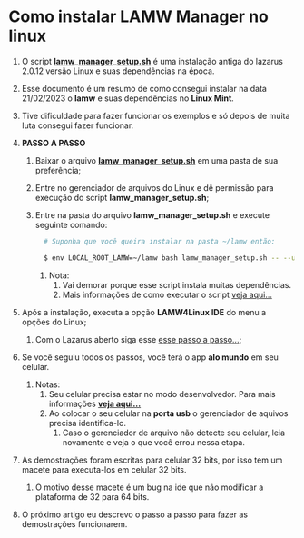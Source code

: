 # Como instalar LAMW Manager no linux

1. O script **[lamw_manager_setup.sh](https://github.com/dosza/LAMWManager-linux#:~:text=here%20to%20download-,LAMW%20Manager%20Setup,-Go%20to%20download)** é uma instalação antiga do lazarus 2.0.12 versão Linux e suas dependências na época.
2. Esse documento é um resumo de como consegui instalar na data 21/02/2023 o **lamw** e suas dependências no **Linux Mint**.
3. Tive dificuldade para fazer funcionar os exemplos e só depois de muita luta consegui fazer funcionar.

4. **PASSO A PASSO**
   1. Baixar o arquivo **[lamw_manager_setup.sh](https://github.com/dosza/LAMWManager-linux/releases/download/v0.5.3/lamw_manager_setup.sh)** em uma pasta de sua preferência;

   2. Entre no gerenciador de arquivos do Linux e dê permissão para execução do script **lamw_manager_setup.sh**;

   3. Entre na pasta do arquivo **lamw_manager_setup.sh** e execute seguinte comando:

      ```sh
        # Suponha que você queira instalar na pasta ~/lamw então:

        $ env LOCAL_ROOT_LAMW=~/lamw bash lamw_manager_setup.sh -- --update-lamw 

      ```

      1. Nota:
         1. Vai demorar porque esse script instala muitas dependências.
         2. Mais informações de como executar o script [veja aqui...](https://github.com/dosza/LAMWManager-linux/blob/master/lamw_manager/docs/lamw_manager_setup.md)

5. Após a instalação, executa a opção **LAMW4Linux IDE** do menu a opções do Linux;
   1. Com o Lazarus aberto siga esse [esse passo a passo...](https://github.com/jmpessoa/lazandroidmodulewizard/blob/master/docs/AppHelloWorld.md);

6. Se você seguiu todos os passos, você terá o app **alo mundo** em seu celular.
   1. Notas:
      1. Seu celular precisa estar no modo desenvolvedor. Para mais informações [**veja aqui...**](https://developer.android.com/studio/debug/dev-options?hl=pt-br)
      2. Ao colocar o seu celular na **porta usb** o gerenciador de aquivos precisa identifica-lo.
         1. Caso o gerenciador de arquivo não detecte seu celular, leia novamente e veja o que você errou nessa etapa.

7. As demostrações foram escritas para celular 32 bits, por isso tem um macete para executa-los em celular 32 bits.
   1. O motivo desse macete é um bug na ide que não modificar a plataforma de 32 para 64 bits.

8. O próximo artigo eu descrevo o passo a passo para fazer as demostrações funcionarem.
